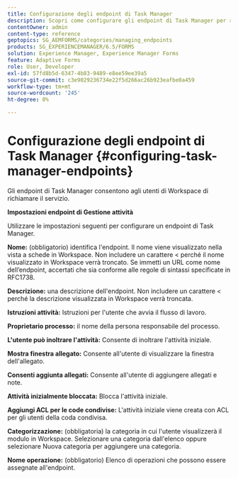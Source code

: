 ```yaml
---
title: Configurazione degli endpoint di Task Manager
description: Scopri come configurare gli endpoint di Task Manager per richiamare il servizio. Sono necessarie impostazioni diverse per configurare gli endpoint di Task Manager.
contentOwner: admin
content-type: reference
geptopics: SG_AEMFORMS/categories/managing_endpoints
products: SG_EXPERIENCEMANAGER/6.5/FORMS
solution: Experience Manager, Experience Manager Forms
feature: Adaptive Forms
role: User, Developer
exl-id: 57fd8b5d-6347-4b83-9489-e8ee59ee39a5
source-git-commit: c3e9029236734e22f5d266ac26b923eafbe0a459
workflow-type: tm+mt
source-wordcount: '245'
ht-degree: 0%

---
```


# Configurazione degli endpoint di Task Manager {#configuring-task-manager-endpoints}

Gli endpoint di Task Manager consentono agli utenti di Workspace di richiamare il servizio.

**Impostazioni endpoint di Gestione attività**

Utilizzare le impostazioni seguenti per configurare un endpoint di Task Manager.

**Nome:** (obbligatorio) identifica l&#39;endpoint. Il nome viene visualizzato nella vista a schede in Workspace. Non includere un carattere &lt; perché il nome visualizzato in Workspace verrà troncato. Se immetti un URL come nome dell’endpoint, accertati che sia conforme alle regole di sintassi specificate in RFC1738.

**Descrizione:** una descrizione dell&#39;endpoint. Non includere un carattere &lt; perché la descrizione visualizzata in Workspace verrà troncata.

**Istruzioni attività:** Istruzioni per l&#39;utente che avvia il flusso di lavoro.

**Proprietario processo:** il nome della persona responsabile del processo.

**L&#39;utente può inoltrare l&#39;attività:** Consente di inoltrare l&#39;attività iniziale.

**Mostra finestra allegato:** Consente all&#39;utente di visualizzare la finestra dell&#39;allegato.

**Consenti aggiunta allegati:** Consente all&#39;utente di aggiungere allegati e note.

**Attività inizialmente bloccata:** Blocca l&#39;attività iniziale.

**Aggiungi ACL per le code condivise:** L&#39;attività iniziale viene creata con ACL per gli utenti della coda condivisa.

**Categorizzazione:** (obbligatoria) la categoria in cui l&#39;utente visualizzerà il modulo in Workspace. Selezionare una categoria dall&#39;elenco oppure selezionare Nuova categoria per aggiungere una categoria.

**Nome operazione:** (obbligatorio) Elenco di operazioni che possono essere assegnate all&#39;endpoint.
